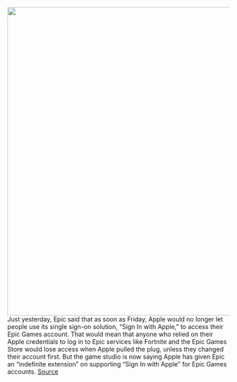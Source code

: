 <img src='https://cdn.vox-cdn.com/thumbor/_zZDsbEQNdZ-HP6rXi8P4RqSfUw=/0x0:2040x1360/1200x800/filters:focal(857x517:1183x843)/cdn.vox-cdn.com/uploads/chorus_image/image/67385998/acastro_20200818_1777_epicApple_0003.0.0.jpg' width='700px' /><br/>
Just yesterday, Epic said that as soon as Friday, Apple would no longer let people use its single sign-on solution, “Sign In with Apple,” to access their Epic Games account. That would mean that anyone who relied on their Apple credentials to log in to Epic services like Fortnite and the Epic Games Store would lose access when Apple pulled the plug, unless they changed their account first. But the game studio is now saying Apple has given Epic an “indefinite extension” on supporting “Sign In with Apple” for Epic Games accounts.
<a href='https://www.theverge.com/2020/9/10/21431396/epic-sign-in-with-apple-will-keep-working-fortnite'> Source <a/>